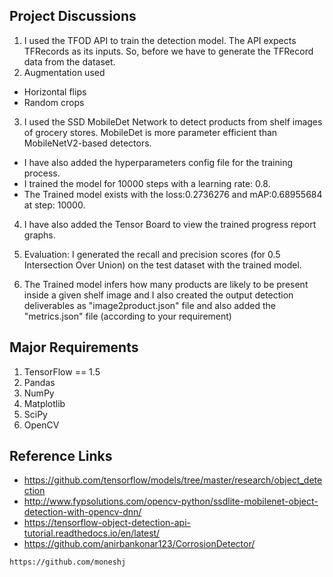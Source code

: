 
## Project Discussions 
1. I used the TFOD API to train the detection model. The API expects TFRecords as its inputs. So, before we have to generate the TFRecord data from the dataset.
2. Augmentation used 
- Horizontal flips
- Random crops
3. I used the SSD MobileDet Network to detect products from shelf images of grocery stores. MobileDet is more parameter efficient than MobileNetV2-based detectors.
- I have also added the hyperparameters config file for the training process.
- I trained the model for 10000 steps with a learning rate: 0.8.
- The Trained model exists with the loss:0.2736276 and mAP:0.68955684 at step: 10000.
 
4. I have also added the Tensor Board to view the trained progress report graphs. 

5. Evaluation: I generated the recall and precision scores (for 0.5 Intersection Over Union) on the test dataset with the trained model.

6. The Trained model infers how many products are likely to be present inside a given shelf image and I also created the output detection deliverables as "image2product.json" file and also added the "metrics.json" file (according to your requirement) 

## Major Requirements

1. TensorFlow == 1.5
2. Pandas
3. NumPy
4. Matplotlib
5. SciPy
6. OpenCV


## Reference Links
- https://github.com/tensorflow/models/tree/master/research/object_detection
- http://www.fypsolutions.com/opencv-python/ssdlite-mobilenet-object-detection-with-opencv-dnn/
- https://tensorflow-object-detection-api-tutorial.readthedocs.io/en/latest/
- https://github.com/anirbankonar123/CorrosionDetector/

```bash
https://github.com/moneshj

```


